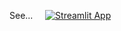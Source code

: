 See... &nbsp; &nbsp; [![Streamlit App](https://static.streamlit.io/badges/streamlit_badge_black_white.svg)](https://markdownlit.streamlitapp.com)
